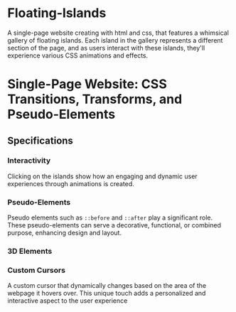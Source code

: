 # Floating-Islands
A single-page website creating with html and css, that features a whimsical gallery of floating islands. Each island in the gallery represents a different section of the page, and as users interact with these islands, they'll experience various CSS animations and effects.

# Single-Page Website: CSS Transitions, Transforms, and Pseudo-Elements



## Specifications

### Interactivity

Clicking on the islands show how an engaging and dynamic user experiences through animations is created.

### Pseudo-Elements

Pseudo elements such as `::before` and `::after`  play a significant role. These pseudo-elements can serve a decorative, functional, or combined purpose, enhancing design and layout.

### 3D Elements


### Custom Cursors

A custom cursor that dynamically changes based on the area of the webpage it hovers over. This unique touch adds a personalized and interactive aspect to the user experience

